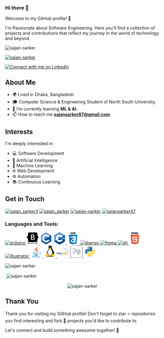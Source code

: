 ### Hi there 👋

Welcome to my GitHub profile! 👋

I'm Passionate about Software Engineering. Here you'll find a collection of projects and contributions that reflect my journey in the world of technology and beyond.

<p align="left"> <img src="https://komarev.com/ghpvc/?username=sajan-sarker&label=Profile%20views&color=0e75b6&style=flat" alt="sajan-sarker" /> </p>
<p align="left"> <a href="https://github.com/ryo-ma/github-profile-trophy"><img src="https://github-profile-trophy.vercel.app/?username=sajan-sarker" alt="sajan-sarker" /></a> </p>

<p align="left"><a href="https://www.linkedin.com/in/sajan-sarker/" target="_blank"><img src="https://img.shields.io/badge/Connect%20with%20me%20on-LinkedIn-blue?style=for-the-badge&logo=linkedin" alt="Connect with me on LinkedIn" /></a></p>

## About Me

<!-- 💼 [Your Profession/Role]
- 🌍 Based in [Your Location]-->
- 🌍 Lived in Dhaka, Bangladesh
- 🎓 Computer Science & Engineering Student of North South University.
- 🌱 I’m currently learning **ML & AI.**
- 📫 How to reach me **sajansarker87@gmail.com**

## Interests

I'm deeply interested in:

- 💻 Software Development
- 🤖 Artificial Intelligence
- 🦾 Machine Learning
- 🌐 Web Development
- ⚙️ Automation
- 📚 Continuous Learning

## Get in Touch

<p align="left">
<a href="https://twitter.com/sajan_sarker3" target="blank"><img align="center" src="https://raw.githubusercontent.com/rahuldkjain/github-profile-readme-generator/master/src/images/icons/Social/twitter.svg" alt="sajan_sarker3" height="30" width="40" /></a>
<a href="https://linkedin.com/in/sajan_sarker" target="blank"><img align="center" src="https://raw.githubusercontent.com/rahuldkjain/github-profile-readme-generator/master/src/images/icons/Social/linked-in-alt.svg" alt="sajan_sarker" height="30" width="40" /></a>
<a href="https://stackoverflow.com/users/sajan-sarker" target="blank"><img align="center" src="https://raw.githubusercontent.com/rahuldkjain/github-profile-readme-generator/master/src/images/icons/Social/stack-overflow.svg" alt="sajan-sarker" height="30" width="40" /></a>
<a href="https://www.hackerrank.com/sajansarker47" target="blank"><img align="center" src="https://raw.githubusercontent.com/rahuldkjain/github-profile-readme-generator/master/src/images/icons/Social/hackerrank.svg" alt="sajansarker47" height="30" width="40" /></a>
</p>

<h3 align="left">Languages and Tools:</h3>
<p align="left"> <a href="https://www.arduino.cc/" target="_blank" rel="noreferrer"> <img src="https://cdn.worldvectorlogo.com/logos/arduino-1.svg" alt="arduino" width="40" height="40"/> </a> <a href="https://getbootstrap.com" target="_blank" rel="noreferrer"> <img src="https://raw.githubusercontent.com/devicons/devicon/master/icons/bootstrap/bootstrap-plain-wordmark.svg" alt="bootstrap" width="40" height="40"/> </a> <a href="https://www.cprogramming.com/" target="_blank" rel="noreferrer"> <img src="https://raw.githubusercontent.com/devicons/devicon/master/icons/c/c-original.svg" alt="c" width="40" height="40"/> </a> <a href="https://www.w3schools.com/cpp/" target="_blank" rel="noreferrer"> <img src="https://raw.githubusercontent.com/devicons/devicon/master/icons/cplusplus/cplusplus-original.svg" alt="cplusplus" width="40" height="40"/> </a> <a href="https://www.w3schools.com/css/" target="_blank" rel="noreferrer"> <img src="https://raw.githubusercontent.com/devicons/devicon/master/icons/css3/css3-original-wordmark.svg" alt="css3" width="40" height="40"/> </a> <a href="https://www.djangoproject.com/" target="_blank" rel="noreferrer"> <img src="https://cdn.worldvectorlogo.com/logos/django.svg" alt="django" width="40" height="40"/> </a> <a href="https://www.figma.com/" target="_blank" rel="noreferrer"> <img src="https://www.vectorlogo.zone/logos/figma/figma-icon.svg" alt="figma" width="40" height="40"/> </a> <a href="https://git-scm.com/" target="_blank" rel="noreferrer"> <img src="https://www.vectorlogo.zone/logos/git-scm/git-scm-icon.svg" alt="git" width="40" height="40"/> </a> <a href="https://www.w3.org/html/" target="_blank" rel="noreferrer"> <img src="https://raw.githubusercontent.com/devicons/devicon/master/icons/html5/html5-original-wordmark.svg" alt="html5" width="40" height="40"/> </a> <a href="https://www.adobe.com/in/products/illustrator.html" target="_blank" rel="noreferrer"> <img src="https://www.vectorlogo.zone/logos/adobe_illustrator/adobe_illustrator-icon.svg" alt="illustrator" width="40" height="40"/> </a> <a href="https://www.java.com" target="_blank" rel="noreferrer"> <img src="https://raw.githubusercontent.com/devicons/devicon/master/icons/java/java-original.svg" alt="java" width="40" height="40"/> </a> <a href="https://www.linux.org/" target="_blank" rel="noreferrer"> <img src="https://raw.githubusercontent.com/devicons/devicon/master/icons/linux/linux-original.svg" alt="linux" width="40" height="40"/> </a> <a href="https://www.mysql.com/" target="_blank" rel="noreferrer"> <img src="https://raw.githubusercontent.com/devicons/devicon/master/icons/mysql/mysql-original-wordmark.svg" alt="mysql" width="40" height="40"/> </a> <a href="https://www.photoshop.com/en" target="_blank" rel="noreferrer"> <img src="https://raw.githubusercontent.com/devicons/devicon/master/icons/photoshop/photoshop-line.svg" alt="photoshop" width="40" height="40"/> </a> <a href="https://www.python.org" target="_blank" rel="noreferrer"> <img src="https://raw.githubusercontent.com/devicons/devicon/master/icons/python/python-original.svg" alt="python" width="40" height="40"/> </a> </p>

<p><img align="center" src="https://github-readme-stats.vercel.app/api/top-langs?username=sajan-sarker&show_icons=true&locale=en&layout=compact" alt="sajan-sarker" /></p>

<p>&nbsp;<img align="center" src="https://github-readme-stats.vercel.app/api?username=sajan-sarker&show_icons=true&locale=en" alt="sajan-sarker" /></p>

<p align='center'><img align="center" src="https://github-readme-streak-stats.herokuapp.com/?user=sajan-sarker&" alt="sajan-sarker" /></p>

## Thank You

Thank you for visiting my GitHub profile! Don't forget to star ⭐️ repositories you find interesting and fork 🍴 projects you'd like to contribute to.

Let's connect and build something awesome together! 🚀
